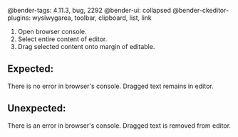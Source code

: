 @bender-tags: 4.11.3, bug, 2292
@bender-ui: collapsed
@bender-ckeditor-plugins: wysiwygarea, toolbar, clipboard, list, link

1. Open browser console.
2. Select entire content of editor.
3. Drag selected content onto margin of editable.

## Expected:

There is no error in browser's console. Dragged text remains in editor.

## Unexpected:

There is an error in browser's console. Dragged text is removed from editor.
